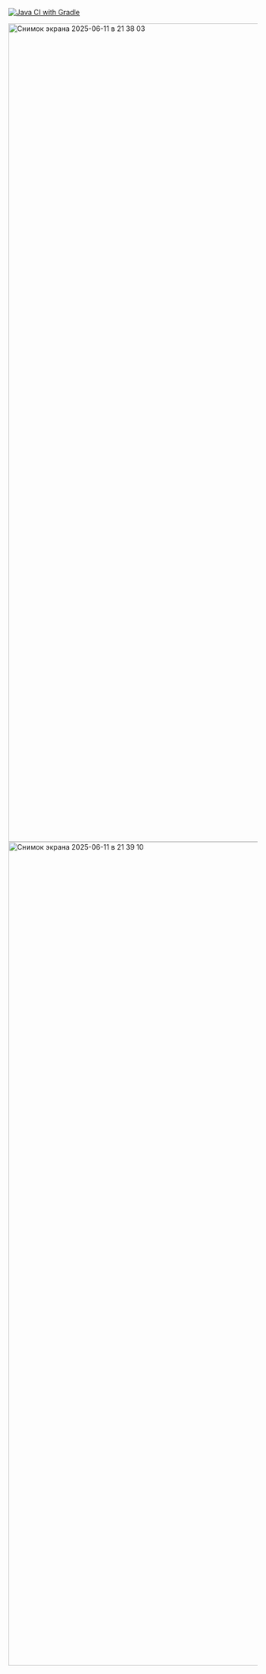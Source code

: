 [![Java CI with Gradle](https://github.com/Marina85b/ReportAllure/actions/workflows/gradle.yml/badge.svg)](https://github.com/Marina85b/ReportAllure/actions/workflows/gradle.yml)



<img width="1649" alt="Снимок экрана 2025-06-11 в 21 38 03" src="https://github.com/user-attachments/assets/d128512a-10f7-43e2-bd76-14d9508f9468" />


<img width="1660" alt="Снимок экрана 2025-06-11 в 21 39 10" src="https://github.com/user-attachments/assets/eaf18fbc-d548-4f2d-af0a-1e4316ef9b59" />
